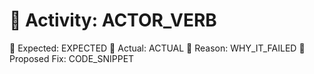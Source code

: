 # 📝 Activity: ACTOR_VERB
💎 Expected: EXPECTED
🧱 Actual: ACTUAL
💭 Reason: WHY_IT_FAILED
🔧 Proposed Fix: CODE_SNIPPET